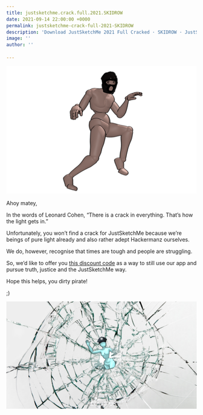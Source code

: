```yaml
---
title: justsketchme.crack.full.2021.SKIDROW
date: 2021-09-14 22:00:00 +0000
permalink: justsketchme-crack-full-2021-SKIDROW
description: 'Download JustSketchMe 2021 Full Cracked · SKIDROW · JustSketchMe 2021 ... to create the perfect pose every time. Powered by Hackerz.'
image: ''
author: ''

---
```

![](/uploads/untitled_artwork-2.png)

Ahoy matey,

In the words of Leonard Cohen, “There is a crack in everything. That’s how the light gets in.”

Unfortunately, you won’t find a crack for JustSketchMe because we’re beings of pure light already and also rather adept Hackermanz ourselves.

We do, however, recognise that times are tough and people are struggling.

So, we’d like to offer you [this discount code](https://justsketchme.gumroad.com/l/justsketchme/artist-emergency) as a way to still use our app and pursue truth, justice and the JustSketchMe way.



Hope this helps, you dirty pirate!

;)

![](/uploads/blogimages-planetary.png)